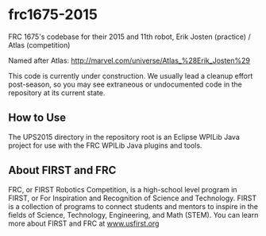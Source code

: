 frc1675-2015
============

FRC 1675's codebase for their 2015 and 11th robot, Erik Josten (practice) / Atlas (competition)

Named after Atlas: http://marvel.com/universe/Atlas_%28Erik_Josten%29

This code is currently under construction. We usually lead a cleanup effort post-season, so you may see extraneous or undocumented code in the repository at its current state.

How to Use
----------

The UPS2015 directory in the repository root is an Eclipse WPILib Java project for use with the FRC WPILib Java plugins and tools.

About FIRST and FRC
-------------------

FRC, or FIRST Robotics Competition, is a high-school level program in FIRST,
 or For Inspiration and Recognition of Science and Technology. FIRST is a 
collection of programs to connect students and mentors to inspire in the fields 
of Science, Technology, Engineering, and Math (STEM). You can learn more about
FIRST and FRC at www.usfirst.org
